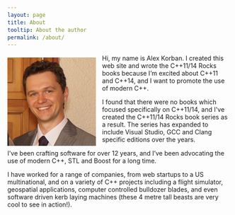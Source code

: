```yaml
---
layout: page
title: About
tooltip: About the author
permalink: /about/
---
```


<img src = "/img/me.jpg" alt = "Alex Korban" style = "float: left; margin-right: 1em; margin-top: 0.5em" />
Hi, my name is Alex Korban. I created this web site and wrote the C++11/14 Rocks books because I’m excited about C++11 and C++14, and I want to promote the use of modern C++.

I found that there were no books which focused specifically on C++11/14, and I've created the C++11/14 Rocks book series as a result. The series has expanded to include Visual Studio, GCC and Clang specific editions over the years.

I’ve been crafting software for over 12 years, and I’ve been advocating the use of modern C++, STL and Boost for a long time. 

I have worked for a range of companies, from web startups to a US multinational, and on a variety of C++ projects including a flight simulator, geospatial applications, computer controlled bulldozer blades, and even software driven kerb laying machines (these 4 metre tall beasts are very cool to see in action!).